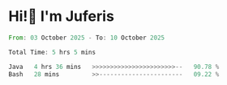 # Hi!👋 I'm Juferis

<!--START_SECTION:waka-->

```rust
From: 03 October 2025 - To: 10 October 2025

Total Time: 5 hrs 5 mins

Java   4 hrs 36 mins   >>>>>>>>>>>>>>>>>>>>>>>--   90.78 %
Bash   28 mins         >>-----------------------   09.22 %
```

<!--END_SECTION:waka-->
